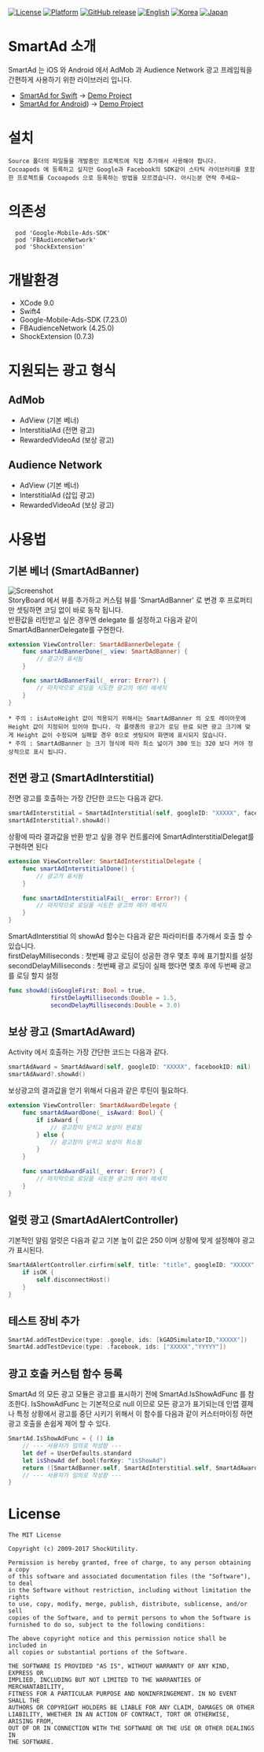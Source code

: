 [![License](https://img.shields.io/badge/License-MIT-yellow.svg)](https://opensource.org/licenses/MIT)
[![Platform](https://img.shields.io/badge/Platform-iOS-green.svg)](https://developer.apple.com/swift)
[![GitHub release](https://img.shields.io/github/release/ShockUtility/SmartAdForSwift.svg)](https://github.com/ShockUtility/SmartAdForSwift)
[![English](https://github.com/ShockUtility/SmartAdForSwift/blob/master/res/en.png?raw=true)](https://github.com/ShockUtility/SmartAdForSwift)
[![Korea](https://github.com/ShockUtility/SmartAdForSwift/blob/master/res/kr.png?raw=true)](https://github.com/ShockUtility/SmartAdForSwift/blob/master/README_kr.md)
[![Japan](https://github.com/ShockUtility/SmartAdForSwift/blob/master/res/jp.png?raw=true)](https://github.com/ShockUtility/SmartAdForSwift/blob/master/README_jp.md)



# SmartAd 소개
SmartAd 는 iOS 와 Android 에서 AdMob 과 Audience Network 광고 프레임웍을 간편하게 사용하기 위한 라이브러리 입니다.

- [SmartAd for Swift](https://github.com/ShockUtility/SmartAdForSwift) -> [Demo Project](https://github.com/ShockUtility/SmartAdDemoForSwift)
- [SmartAd for Android](https://github.com/ShockUtility/SmartAdForAndroid)) -> [Demo Project](https://github.com/ShockUtility/SmartAdDemoForAndroid)



# 설치
```code
Source 폴더의 파일들을 개발중인 프로젝트에 직접 추가해서 사용해야 합니다.
Cocoapods 에 등록하고 싶지만 Google과 Facebook의 SDK같이 스타틱 라이브러리를 포함한 프로젝트를 Cocoapods 으로 등록하는 방법을 모르겠습니다. 아시는분 연락 주세요~
```



# 의존성
```code
  pod 'Google-Mobile-Ads-SDK'
  pod 'FBAudienceNetwork'
  pod 'ShockExtension'  
```



# 개발환경
- XCode 9.0
- Swift4
- Google-Mobile-Ads-SDK (7.23.0)
- FBAudienceNetwork (4.25.0)
- ShockExtension (0.7.3)



# 지원되는 광고 형식
## AdMob
- AdView (기본 베너)
- InterstitialAd (전면 광고)
- RewardedVideoAd (보상 광고)

## Audience Network
- AdView (기본 베너)
- InterstitialAd (삽입 광고)
- RewardedVideoAd (보상 광고)



# 사용법

## 기본 베너 (SmartAdBanner)
![Screenshot](https://github.com/ShockUtility/SmartAdForSwift/blob/master/res/screen_01.png?raw=true)<br>
StoryBoard 에서 뷰를 추가하고 커스텀 뷰를 'SmartAdBanner' 로 변경 후 프로퍼티만 셋팅하면 코딩 없이 바로 동작 됩니다.<br>
반환값을 리턴받고 싶은 경우엔 delegate 를 설정하고 다음과 같이 SmartAdBannerDelegate를 구현한다.
```swift
extension ViewController: SmartAdBannerDelegate {
    func smartAdBannerDone(_ view: SmartAdBanner) {
        // 광고가 표시됨
    }

    func smartAdBannerFail(_ error: Error?) {
        // 마지막으로 로딩을 시도한 광고의 에러 메세지
    }
}
```

`* 주의 : isAutoHeight 값이 적용되기 위해서는 SmartAdBanner 의 오토 레이아웃에 Height 값이 지정되어 있어야 합니다. 각 플렛폼의 광고가 로딩 완료 되면 광고 크기에 맞게 Height 값이 수정되며 실패할 경우 0으로 셋팅되어 화면에 표시되지 않습니다. `
<br>
`* 주의 : SmartAdBanner 는 크기 형식에 따라 최소 넓이가 300 또는 320 보다 커야 정상적으로 표시 됩니다.`

## 전면 광고 (SmartAdInterstitial)
전면 광고를 호출하는 가장 간단한 코드는 다음과 같다.
```swift
smartAdInterstitial = SmartAdInterstitial(self, googleID: "XXXXX", facebookID: "XXXXX")
smartAdInterstitial?.showAd()
```

상황에 따라 결과값을 반환 받고 싶을 경우 컨트롤러에 SmartAdInterstitialDelegat를 구현하면 된다
```swift
extension ViewController: SmartAdInterstitialDelegate {
    func smartAdInterstitialDone() {
        // 광고가 표시됨
    }
    
    func smartAdInterstitialFail(_ error: Error?) {
        // 마지막으로 로딩을 시도한 광고의 에러 메세지
    }
}
```
 
SmartAdInterstitial 의 showAd 함수는 다음과 같은 파라미터를 추가해서 호출 할 수 있습니다.<br>
firstDelayMilliseconds : 첫번째 광고 로딩이 성공한 경우 몇초 후에 표기할지를 설정 <br>
secondDelayMilliseconds : 첫번째 광고 로딩이 실패 했다면 몇초 후에 두번째 광고를 로딩 할지 설정
```swift
func showAd(isGoogleFirst: Bool = true, 
            firstDelayMilliseconds:Double = 1.5, 
            secondDelayMilliseconds:Double = 3.0)
```

## 보상 광고 (SmartAdAward)
Activity 에서 호출하는 가장 간단한 코드는 다음과 같다.
```swift
smartAdAward = SmartAdAward(self, googleID: "XXXXX", facebookID: nil)
smartAdAward?.showAd()
```

보상광고의 결과값을 얻기 위해서 다음과 같은 루틴이 필요하다.
```swift
extension ViewController: SmartAdAwardDelegate {
    func smartAdAwardDone(_ isAward: Bool) {
        if isAward {
            // 광고창이 닫히고 보상이 완료됨
        } else {
            // 광고창이 닫히고 보상이 취소됨
        }
    }
    
    func smartAdAwardFail(_ error: Error?) {
        // 마지막으로 로딩을 시도한 광고의 에러 메세지
    }
}
```

## 얼럿 광고 (SmartAdAlertController)

기본적인 알림 얼럿은 다음과 같고 기본 높이 값은 250 이며 상황에 맞게 설정해야 광고가 표시된다.
```swift
SmartAdAlertController.cirfirm(self, title: "title", googleID: "XXXXX", facebookID: "XXXXX") { (isOK) in
    if isOK {
        self.disconnectHost()
    }
}
```

## 테스트 장비 추가
```swift
SmartAd.addTestDevice(type: .google, ids: [kGADSimulatorID,"XXXXX"])
SmartAd.addTestDevice(type: .facebook, ids: ["XXXXX","YYYYY"])
```

## 광고 호출 커스텀 함수 등록
SmartAd 의 모든 광고 모듈은 광고를 표시하기 전에 SmartAd.IsShowAdFunc 를 참조한다. IsShowAdFunc 는 기본적으로 null 이므로
모든 광고가 표기되는데 인앱 결제나 특정 상황에서 광고를 중단 시키기 위해서 이 함수를 다음과 같이 커스터마이징 하면 광고 호출을 손쉽게 제어 할 수 있다.
```swift
SmartAd.IsShowAdFunc = { () in
    // --- 사용자가 임의로 작성함 ---
    let def = UserDefaults.standard
    let isShowAd def.bool(forKey: "isShowAd")
    return ([SmartAdBanner.self, SmartAdInterstitial.self, SmartAdAward.self, SmartAdAlertController.self], isShowAd)
    // --- 사용자가 임의로 작성함 ---
}
```



# License
```code
The MIT License

Copyright (c) 2009-2017 ShockUtility.

Permission is hereby granted, free of charge, to any person obtaining a copy
of this software and associated documentation files (the "Software"), to deal
in the Software without restriction, including without limitation the rights
to use, copy, modify, merge, publish, distribute, sublicense, and/or sell
copies of the Software, and to permit persons to whom the Software is
furnished to do so, subject to the following conditions:

The above copyright notice and this permission notice shall be included in
all copies or substantial portions of the Software.

THE SOFTWARE IS PROVIDED "AS IS", WITHOUT WARRANTY OF ANY KIND, EXPRESS OR
IMPLIED, INCLUDING BUT NOT LIMITED TO THE WARRANTIES OF MERCHANTABILITY,
FITNESS FOR A PARTICULAR PURPOSE AND NONINFRINGEMENT. IN NO EVENT SHALL THE
AUTHORS OR COPYRIGHT HOLDERS BE LIABLE FOR ANY CLAIM, DAMAGES OR OTHER
LIABILITY, WHETHER IN AN ACTION OF CONTRACT, TORT OR OTHERWISE, ARISING FROM,
OUT OF OR IN CONNECTION WITH THE SOFTWARE OR THE USE OR OTHER DEALINGS IN
THE SOFTWARE.
```
